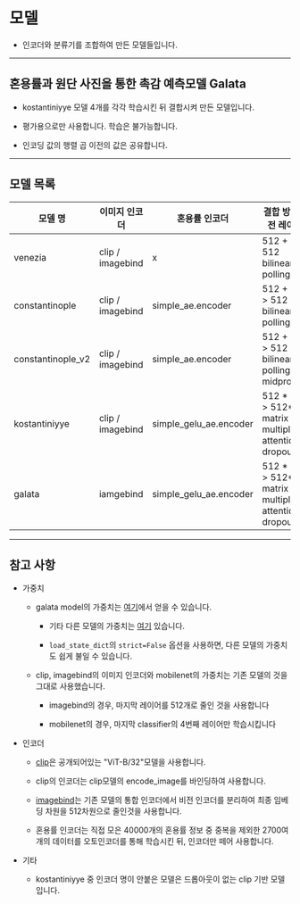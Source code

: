 # 모델

+ 인코더와 분류기를 조합하여 만든 모델들입니다.

----

## 혼용률과 원단 사진을 통한 촉감 예측모델 Galata 

+ kostantiniyye 모델 4개를 각각 학습시킨 뒤 결합시켜 만든 모델입니다.


+ 평가용으로만 사용합니다. 학습은 불가능합니다.

+ 인코딩 값의 행렬 곱 이전의 값은 공유합니다.  

---
## 모델 목록
| 모델 명           | 이미지 인코더    | 혼용률 인코더          | 결합 방법(퓨전 레이어)                                     | classifier         | 
| ----------------- | ---------------- | ---------------------- | --------------------------------------------------------- | -------------------|
| venezia           | clip / imagebind |      x                 | 512 + 12  > 512 bilinear polling                          | movilenet_v3_small | 
| constantinople    | clip / imagebind | simple_ae.encoder      | 512 + 512 > 512 bilinear polling                          | simple_ae.decoder  |
| constantinople_v2 | clip / imagebind | simple_ae.encoder      | 512 + 512 > 512 bilinear polling + midprocess             | simple_ae.decoder  |
| kostantiniyye     | clip / imagebind | simple_gelu_ae.encoder | 512 * 512 > 512*512 matrix multiply + attention + dropout | mobilenet_v3_small |
| galata            | iamgebind        | simple_gelu_ae.encoder | 512 * 512 > 512*512 matrix multiply + attention + dropout | mobilenet          |
---

## 참고 사항

+ 가중치

  + galata model의 가중치는 [여기](https://1drv.ms/u/s!AhWRaXgnB9ovmfIjzXF3sq58XMY1IA?e=cnHsIh)에서 얻을 수 있습니다.
  
    + 기타 다른 모델의 가중치는 [여기](https://1drv.ms/f/s!AhWRaXgnB9ovmPd-okTjrdOuO4ZI1A?e=mHJA2f) 있습니다.

    + `load_state_dict`의 `strict=False` 옵션을 사용하면, 다른 모델의 가중치도 쉽게 불일 수 있습니다.
  
  + clip, imagebind의 이미지 인코더와 mobilenet의 가중치는 기존 모델의 것을 그대로 사용했습니다.
  
    + imagebind의 경우, 마지막 레이어를 512개로 줄인 것을 사용합니다

    + mobilenet의 경우, 마지막 classifier의 4번째 레이어만 학습시킵니다
   
+ 인코더

  + [clip](https://github.com/openai/CLIP)은 공개되어있는 "ViT-B/32"모델을 사용합니다. 

  + clip의 인코더는 clip모델의 encode_image를 바인딩하여 사용합니다. 

  + [imagebind](https://github.com/facebookresearch/ImageBind?tab=readme-ov-file)는 기존 모델의 통합 인코더에서 비전 인코더를 분리하여 최종 임베딩 차원을 512차원으로 줄인것을 사용합니다.

  + 혼용률 인코더는 직접 모은 40000개의 혼용률 정보 중 중복을 제외한 2700여개의 데이터를 오토인코더를 통해 학습시킨 뒤, 인코더만 떼어 사용합니다.
 
 + 기타
   + kostantiniyye 중 인코더 명이 안붙은 모델은 드롭아웃이 없는 clip 기반 모델입니다.  

